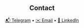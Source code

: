 

<h2 align="center">Contact</h2>
<p align="center">
<a href="https://t.me/pididdiy">📬 Telegram</a> •
<a href="mailto:islomjonoktamaliyev06@gmail.com">✉️ Email</a> •
<a href="https://www.linkedin.com/in/islomjon-%C3%B5ktamaliyev-19a79b365/">💼 LinkedIn</a>
</p>
